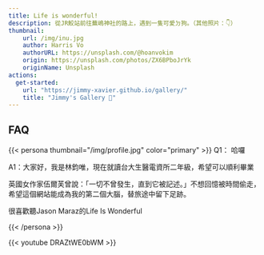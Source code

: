 ```yaml
---
title: Life is wonderful!
description: 從JR鮫站前往蕪嶋神社的路上，遇到一隻可愛ㄉ狗。（其他照片：👇）
thumbnail:
    url: /img/inu.jpg
    author: Harris Vo
    authorURL: https://unsplash.com/@hoanvokim
    origin: https://unsplash.com/photos/ZX6BPboJrYk
    originName: Unsplash
actions:
  get-started:
    url: "https://jimmy-xavier.github.io/gallery/"
    title: "Jimmy's Gallery 📸"
---
```




## FAQ

{{< persona thumbnail="/img/profile.jpg" color="primary" >}}
  Q1： 哈囉

  A1：大家好，我是林鈞唯，現在就讀台大生醫電資所二年級，希望可以順利畢業

  英國女作家伍爾芙曾說：「一切不曾發生，直到它被記述。」不想回憶被時間偷走，希望這個網站能成為我的第二個大腦，替旅途中留下足跡。

  很喜歡聽Jason Maraz的Life Is Wonderful

{{< /persona >}}

{{< youtube DRAZtWE0bWM >}}
